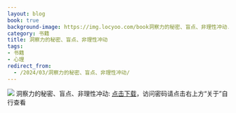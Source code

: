```yaml
---
layout: blog
book: true
background-image: https://img.locyoo.com/book洞察力的秘密、盲点、非理性冲动.jpg
category: 书籍
title: 洞察力的秘密、盲点、非理性冲动
tags:
- 书籍
- 心理
redirect_from:
  - /2024/03/洞察力的秘密、盲点、非理性冲动/
---
```

![](https://img.locyoo.com/book洞察力的秘密、盲点、非理性冲动.jpg)
洞察力的秘密、盲点、非理性冲动: <a name = "ref1" href="https://url18.ctfile.com/f/50983618-1063935401-f08d6a?p=3619">点击下载</a>，访问密码请点击右上方“关于”自行查看